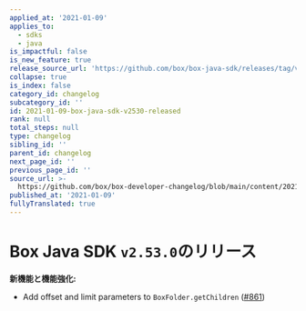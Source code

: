 ```yaml
---
applied_at: '2021-01-09'
applies_to:
  - sdks
  - java
is_impactful: false
is_new_feature: true
release_source_url: 'https://github.com/box/box-java-sdk/releases/tag/v2.53.0'
collapse: true
is_index: false
category_id: changelog
subcategory_id: ''
id: 2021-01-09-box-java-sdk-v2530-released
rank: null
total_steps: null
type: changelog
sibling_id: ''
parent_id: changelog
next_page_id: ''
previous_page_id: ''
source_url: >-
  https://github.com/box/box-developer-changelog/blob/main/content/2021/01-09-box-java-sdk-v2530-released.md
published_at: '2021-01-09'
fullyTranslated: true
---
```

# Box Java SDK `v2.53.0`のリリース

**新機能と機能強化:**

* Add offset and limit parameters to `BoxFolder.getChildren` ([#861][1])

[1]: https://github.com/box/box-java-sdk/pull/861
